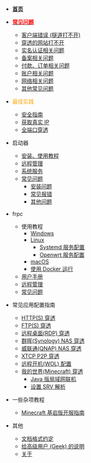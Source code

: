 - [**首页**](/HOME)

- <a href="/#/faq"><span style="color: red;font-weight: 700;font-size: var(--bodyFontSize);">常见问题</span></a>

  - [客户端错误 (隧道打不开)](/faq/client-error)
  - [穿透的网站打不开](/faq/site-inaccessible)
  - [实名认证相关问题](/faq/realname)
  - [备案相关问题](/faq/beian)
  - [付款、订单相关问题](/faq/payment)
  - [账户相关问题](/faq/account)
  - [网络相关问题](/faq/network)
  - [其他常见问题](/faq/misc)

- <span style="color: orange;">最佳实践</span>
  - [安全指南](/bestpractice/security)
  - [获取真实 IP](/bestpractice/realip)
  - [全端口穿透](/bestpractice/vpn)

- 启动器
  - [安装、使用教程](/launcher/usage)
  - [远程管理](/launcher/remote)
  - [系统服务](/launcher/service)
  - [常见问题](/faq/launcher)
    - [安装问题](/faq/launcher#install)
    - [常见报错](/faq/launcher#error)
    - [其他问题](/faq/launcher#misc)

- frpc
  - 使用教程
    - [Windows](/frpc/usage/windows)
    - [Linux](/frpc/usage/linux)
      - [Systemd 服务配置](/frpc/service/systemd)
      - [Openwrt 服务配置](/frpc/service/openwrt)
    - [macOS](/frpc/usage/macos)
    - [使用 Docker 运行](/frpc/usage/docker)
  - [用户手册](/frpc/manual)
  - [远程管理](/frpc/remote)
  - [常见问题](/frpc/faq)

- 常见应用配置指南
  - [HTTP(S) 穿透](/app/http)
  - [FTP(S) 穿透](/app/ftp)
  - [远程桌面(RDP) 穿透](/app/rdp)
  - [群晖(Synology) NAS 穿透](/app/synology)
  - [威联通(QNAP) NAS 穿透](/app/qnap)
  - [XTCP P2P 穿透](/app/xtcp)
  - [远程开机(WOL) 配置](/app/wol)
  - [我的世界(Minecraft) 穿透](/app/mc)
    - [Java 版局域网联机](/app/mc#java)
    - [设置 SRV 解析](/app/mc#srv)

- 一些杂项教程
  - [Minecraft 基岩版开服指南](/offtopic/mc-bedrock-server)

- 其他
  - [文档格式约定](/style)
  - [给高级用户 (Geek) 的说明](/geek)
  - [关于](/about)
